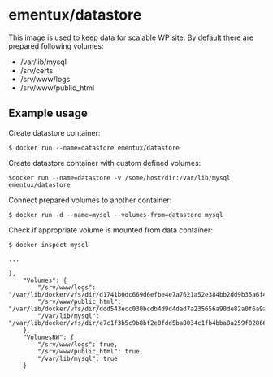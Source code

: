 ementux/datastore
=================

This image is used to keep data for scalable WP site. By default there are prepared following volumes:

- /var/lib/mysql
- /srv/certs
- /srv/www/logs
- /srv/www/public_html

Example usage
-------------

Create datastore container:

`$ docker run --name=datastore ementux/datastore`

Create datastore container with custom defined volumes:

`$docker run --name=datastore -v /some/host/dir:/var/lib/mysql ementux/datastore`

Connect prepared volumes to another container:

`$ docker run -d --name=mysql --volumes-from=datastore mysql`

Check if appropriate volume is mounted from data container:

```
$ docker inspect mysql

...

},
    "Volumes": {
        "/srv/www/logs": "/var/lib/docker/vfs/dir/d1741b0dc669d6efbe4e7a7621a52e384bb2dd9b35a6f400aa64844b3ffcacfc",
        "/srv/www/public_html": "/var/lib/docker/vfs/dir/ddd543ecc030bcdb4d9d4dad7a235656a90de82a0f6a9ae607fca618dc3df23d",
        "/var/lib/mysql": "/var/lib/docker/vfs/dir/e7c1f3b5c9b8bf2e0fdd5ba8034c1fb4bba8a259f028668bafb1025fb366ba8b"
    },
    "VolumesRW": {
        "/srv/www/logs": true,
        "/srv/www/public_html": true,
        "/var/lib/mysql": true
    }
```
